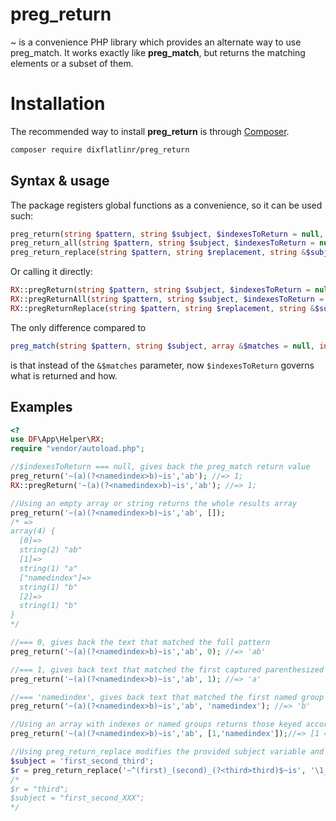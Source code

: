 # preg_return
~ is a convenience PHP library which provides an alternate way to use preg_match. It works exactly like **preg_match**, but returns the matching elements or a subset of them.

# Installation
The recommended way to install **preg_return** is through  [Composer](https://getcomposer.org/).
```bash
composer require dixflatlinr/preg_return
```

## Syntax & usage
The package registers global functions as a convenience, so it can be used such:

```php
preg_return(string $pattern, string $subject, $indexesToReturn = null, int $flags = 0, int $offset = 0)
preg_return_all(string $pattern, string $subject, $indexesToReturn = null, int $flags = 0, int $offset = 0)
preg_return_replace(string $pattern, string $replacement, string &$subject, $indexesToReturn = null, int $flags = 0, int $offset = 0)
```
Or calling it directly:
```php
RX::pregReturn(string $pattern, string $subject, $indexesToReturn = null, int $flags = 0, int $offset = 0)
RX::pregReturnAll(string $pattern, string $subject, $indexesToReturn = null, int $flags = 0, int $offset = 0)
RX::pregReturnReplace(string $pattern, string $replacement, string &$subject, $indexesToReturn = null, int $flags = 0, int $offset = 0)
```
The only difference compared to
```php
preg_match(string $pattern, string $subject, array &$matches = null, int $flags = 0, int $offset = 0): int|false
```
is that instead of the ```&$matches``` parameter, now ```$indexesToReturn``` governs what is returned and how.

## Examples
```php
<?
use DF\App\Helper\RX;
require "vendor/autoload.php";

//$indexesToReturn === null, gives back the preg_match return value
preg_return('~(a)(?<namedindex>b)~is','ab'); //=> 1;
RX::pregReturn('~(a)(?<namedindex>b)~is','ab'); //=> 1;
```

```php
//Using an empty array or string returns the whole results array
preg_return('~(a)(?<namedindex>b)~is','ab', []);
/* =>
array(4) {
  [0]=>
  string(2) "ab"
  [1]=>
  string(1) "a"
  ["namedindex"]=>
  string(1) "b"
  [2]=>
  string(1) "b"
}
*/
```

```php
//=== 0, gives back the text that matched the full pattern
preg_return('~(a)(?<namedindex>b)~is','ab', 0); //=> 'ab'
```

```php
//=== 1, gives back text that matched the first captured parenthesized subpattern
preg_return('~(a)(?<namedindex>b)~is','ab', 1); //=> 'a'
```

```php
//=== 'namedindex', gives back text that matched the first named group
preg_return('~(a)(?<namedindex>b)~is','ab', 'namedindex'); //=> 'b'
```

```php
//Using an array with indexes or named groups returns those keyed accordingly
preg_return('~(a)(?<namedindex>b)~is','ab', [1,'namedindex']);//=> [1 => 'a', 'namedindex' => b]
```

```php
//Using preg_return_replace modifies the provided subject variable and returns the matched element before replacement
$subject = 'first_second_third';
$r = preg_return_replace('~^(first)_(second)_(?<third>third)$~is', '\1_\2_XXX', $subject, 3);
/*
$r = "third";
$subject = "first_second_XXX";
*/

```
